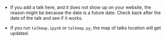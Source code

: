 - If you add a talk here, and it does not show up on your website, the reason might be because the date is a future date. Check back after the date of the talk and see if it works.

- If you run `talkmap.ipynb` or `talkmap.py`, the map of talks location will get updated.
